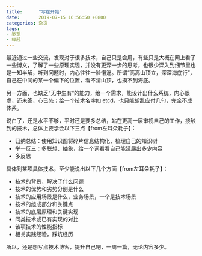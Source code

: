 ```yaml
---
title:      "写在开始"
date:       2019-07-15 16:56:50 +0800
categories: 杂货 
tags:
- 感想
- 缘起
---
```


最近通过一些交流，发现对于很多技术，自己只是会用，有些只是大概在网上看了一些博文，了解了一些原理实现，并没有更深一步的思考，也很少深入到细节里也是一知半解，听到问题时，内心往往一脸懵逼。所谓“高高山顶立，深深海底行”，自己在中间的某一个偏下的位置，看不清山顶，也摸不到海底。

另一方面，也缺乏“无中生有”的能力，给一个需求，能设计出什么系统，内心很虚，还未答，心已怂；给一个技术名字如 etcd，也只能胡乱应付几句，完全不成体系。

说白了，还是水平不够，平时还是要多总结，站在更高一层审视自己的工作，接触到的技术，总体上要学会以下三点【from左耳朵耗子】：
- 归纳总结：使用知识图将碎片信息结构化，梳理自己的知识树
- 举一反三：多联想、抽象，给一个词看看自己能延展出多少内容
- 多反思

具体到某项具体技术，至少能说出以下几个方面【from左耳朵耗子】：
- 技术的背景，解决了什么问题
- 技术的优势和劣势分别是什么
- 技术的应用场景是什么，业务场景，一个是技术场景
- 技术的组成部分和关键点
- 技术的底层原理和关键实现
- 同类技术或已有实现的对比
- 该项技术的性能指标
- 相关实践经验，踩坑经历

所以，还是想写点技术博客，提升自己吧，一周一篇，无论内容多少。
